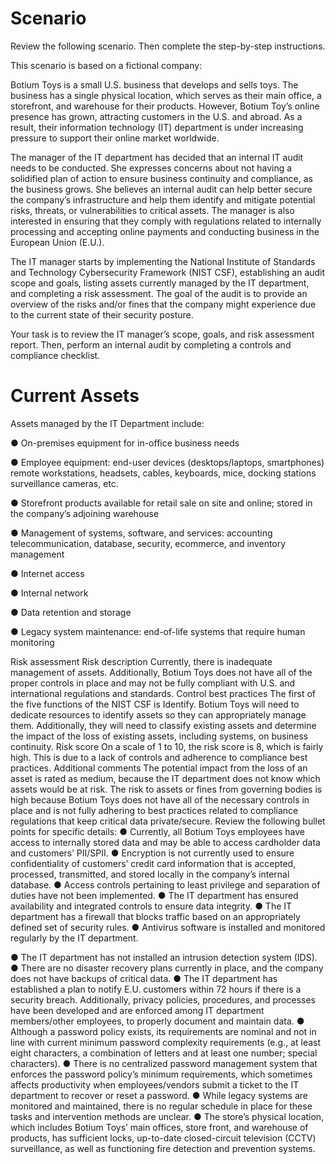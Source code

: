 # Scenario

Review the following scenario. Then complete the step-by-step instructions.

This scenario is based on a fictional company:

Botium Toys is a small U.S. business that develops and sells toys. The business has a single physical location, which serves as their main office, a storefront, and warehouse for their products. However, Botium Toy’s online presence has grown, attracting customers in the U.S. and abroad. As a result, their information technology (IT) department is under increasing pressure to support their online market worldwide. 

The manager of the IT department has decided that an internal IT audit needs to be conducted. She expresses concerns about not having a solidified plan of action to ensure business continuity and compliance, as the business grows. She believes an internal audit can help better secure the company’s infrastructure and help them identify and mitigate potential risks, threats, or vulnerabilities to critical assets. The manager is also interested in ensuring that they comply with regulations related to internally processing and accepting online payments and conducting business in the European Union (E.U.).   

The IT manager starts by implementing the National Institute of Standards and Technology Cybersecurity Framework (NIST CSF), establishing an audit scope and goals, listing assets currently managed by the IT department, and completing a risk assessment. The goal of the audit is to provide an overview of the risks and/or fines that the company might experience due to the current state of their security posture.

Your task is to review the IT manager’s scope, goals, and risk assessment report. Then, perform an internal audit by completing a controls and compliance checklist. 

# Current Assets

Assets managed by the IT Department include:

● On-premises equipment for in-office business needs

● Employee equipment: end-user devices (desktops/laptops, smartphones)
remote workstations, headsets, cables, keyboards, mice, docking stations
surveillance cameras, etc.

● Storefront products available for retail sale on site and online; stored in the
company’s adjoining warehouse

● Management of systems, software, and services: accounting
telecommunication, database, security, ecommerce, and inventory
management

● Internet access

● Internal network

● Data retention and storage

● Legacy system maintenance: end-of-life systems that require human
monitoring

Risk assessment
Risk description
Currently, there is inadequate management of assets. Additionally, Botium Toys does
not have all of the proper controls in place and may not be fully compliant with U.S. and
international regulations and standards.
Control best practices
The first of the five functions of the NIST CSF is Identify. Botium Toys will need to
dedicate resources to identify assets so they can appropriately manage them.
Additionally, they will need to classify existing assets and determine the impact of the
loss of existing assets, including systems, on business continuity.
Risk score
On a scale of 1 to 10, the risk score is 8, which is fairly high. This is due to a lack of
controls and adherence to compliance best practices.
Additional comments
The potential impact from the loss of an asset is rated as medium, because the IT
department does not know which assets would be at risk. The risk to assets or fines
from governing bodies is high because Botium Toys does not have all of the necessary
controls in place and is not fully adhering to best practices related to compliance
regulations that keep critical data private/secure. Review the following bullet points for
specific details:
● Currently, all Botium Toys employees have access to internally stored data and
may be able to access cardholder data and customers’ PII/SPII.
● Encryption is not currently used to ensure confidentiality of customers’ credit
card information that is accepted, processed, transmitted, and stored locally in
the company’s internal database.
● Access controls pertaining to least privilege and separation of duties have not
been implemented.
● The IT department has ensured availability and integrated controls to ensure
data integrity.
● The IT department has a firewall that blocks traffic based on an appropriately
defined set of security rules.
● Antivirus software is installed and monitored regularly by the IT department.

● The IT department has not installed an intrusion detection system (IDS).
● There are no disaster recovery plans currently in place, and the company does
not have backups of critical data.
● The IT department has established a plan to notify E.U. customers within 72
hours if there is a security breach. Additionally, privacy policies, procedures, and
processes have been developed and are enforced among IT department
members/other employees, to properly document and maintain data.
● Although a password policy exists, its requirements are nominal and not in line
with current minimum password complexity requirements (e.g., at least eight
characters, a combination of letters and at least one number; special
characters).
● There is no centralized password management system that enforces the
password policy’s minimum requirements, which sometimes affects
productivity when employees/vendors submit a ticket to the IT department to
recover or reset a password.
● While legacy systems are monitored and maintained, there is no regular
schedule in place for these tasks and intervention methods are unclear.
● The store’s physical location, which includes Botium Toys’ main offices, store
front, and warehouse of products, has sufficient locks, up-to-date
closed-circuit television (CCTV) surveillance, as well as functioning fire
detection and prevention systems.
